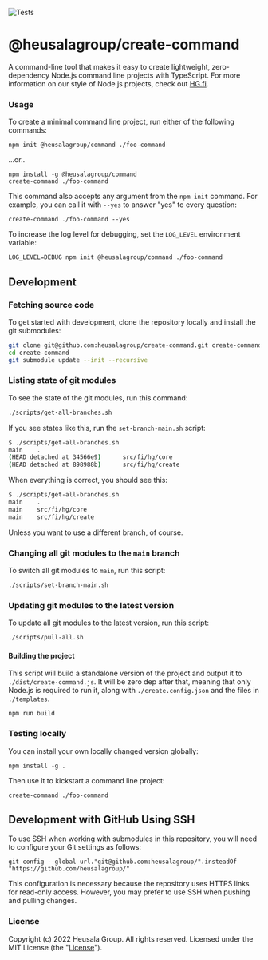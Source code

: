 ![Tests](https://github.com/heusalagroup/create-command/actions/workflows/tests.yml/badge.svg)

# @heusalagroup/create-command

A command-line tool that makes it easy to create lightweight, zero-dependency
Node.js command line projects with TypeScript. For more information on our style
of Node.js projects, check out [HG.fi](https://hg.fi/).

### Usage

To create a minimal command line project, run either of the following commands:

```shell
npm init @heusalagroup/command ./foo-command
```

...or..

```shell
npm install -g @heusalagroup/command
create-command ./foo-command
```

This command also accepts any argument from the `npm init` command. For example, 
you can call it with `--yes` to answer "yes" to every question:

```shell
create-command ./foo-command --yes
```

To increase the log level for debugging, set the `LOG_LEVEL` environment
variable:

```shell
LOG_LEVEL=DEBUG npm init @heusalagroup/command ./foo-command
```

## Development

### Fetching source code

To get started with development, clone the repository locally and install the
git submodules:

```bash
git clone git@github.com:heusalagroup/create-command.git create-command
cd create-command
git submodule update --init --recursive
```

### Listing state of git modules

To see the state of the git modules, run this command:

```bash
./scripts/get-all-branches.sh
```

If you see states like this, run the `set-branch-main.sh` script:

```bash
$ ./scripts/get-all-branches.sh 
main    .
(HEAD detached at 34566e9)      src/fi/hg/core
(HEAD detached at 898988b)      src/fi/hg/create
```

When everything is correct, you should see this:

```bash
$ ./scripts/get-all-branches.sh 
main    .
main    src/fi/hg/core
main    src/fi/hg/create
```

Unless you want to use a different branch, of course.

### Changing all git modules to the `main` branch

To switch all git modules to `main`, run this script:

```bash
./scripts/set-branch-main.sh
```

### Updating git modules to the latest version

To update all git modules to the latest version, run this script:

```bash
./scripts/pull-all.sh
```

#### Building the project

This script will build a standalone version of the project and output it
to `./dist/create-command.js`. It will be zero dep after that, meaning that only
Node.js is required to run it, along with `./create.config.json` and the files
in `./templates`.

```shell
npm run build
```

### Testing locally

You can install your own locally changed version globally:

```shell
npm install -g .
```

Then use it to kickstart a command line project:

```shell
create-command ./foo-command
```

## Development with GitHub Using SSH

To use SSH when working with submodules in this repository, you will need to
configure your Git settings as follows:

```
git config --global url."git@github.com:heusalagroup/".insteadOf "https://github.com/heusalagroup/"
```

This configuration is necessary because the repository uses HTTPS links for
read-only access. However, you may prefer to use SSH when pushing and pulling
changes.

### License

Copyright (c) 2022 Heusala Group. All rights reserved. Licensed under the MIT
License (the "[License](./LICENSE)").

